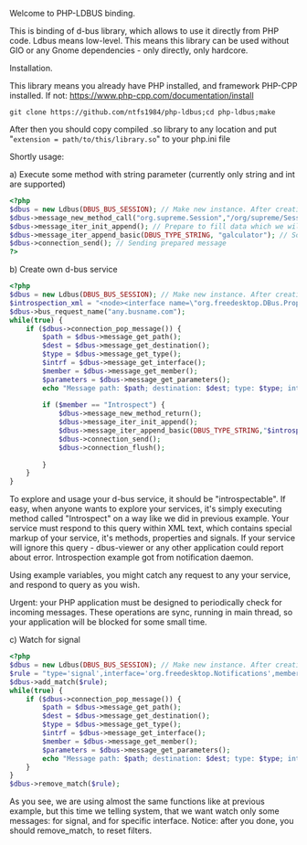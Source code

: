 Welcome to PHP-LDBUS binding.

This is binding of d-bus library, which allows to use it directly from PHP code. Ldbus means low-level. This means this library can be used without GIO or any Gnome dependencies - only directly, only hardcore.

Installation.

This library means you already have PHP installed, and framework PHP-CPP installed. If not: https://www.php-cpp.com/documentation/install
```
git clone https://github.com/ntfs1984/php-ldbus;cd php-ldbus;make
```
After then you should copy compiled .so library to any location and put "`extension = path/to/this/library.so`" to your php.ini file

Shortly usage:

a) Execute some method with string parameter (currently only string and int are supported)
```php
<?php
$dbus = new Ldbus(DBUS_BUS_SESSION); // Make new instance. After creating instance - you now connected to d-bus
$dbus->message_new_method_call("org.supreme.Session","/org/supreme/Session","org.supreme.Session","Execute"); // Prepare to call $bus, $object, $interface, $method
$dbus->message_iter_init_append(); // Prepare to fill data which we will send in method call
$dbus->message_iter_append_basic(DBUS_TYPE_STRING, "galculator"); // So, we will call method "Execute" with parameter "galculator"
$dbus->connection_send(); // Sending prepared message
?>
```

b) Create own d-bus service

```php
<?php
$dbus = new Ldbus(DBUS_BUS_SESSION); // Make new instance. After creating instance - you now connected to d-bus
$introspection_xml = "<node><interface name=\"org.freedesktop.DBus.Properties\"><method name=\"Get\"><arg type=\"s\" name=\"interface_name\" direction=\"in\"/><arg type=\"s\" name=\"property_name\" direction=\"in\"/><arg type=\"v\" name=\"value\" direction=\"out\"/></method><method name=\"GetAll\"><arg type=\"s\" name=\"interface_name\" direction=\"in\"/><arg type=\"a{sv}\" name=\"properties\" direction=\"out\"/></method><method name=\"Set\"><arg type=\"s\" name=\"interface_name\" direction=\"in\"/><arg type=\"s\" name=\"property_name\" direction=\"in\"/><arg type=\"v\" name=\"value\" direction=\"in\"/></method><signal name=\"PropertiesChanged\"><arg type=\"s\" name=\"interface_name\"/><arg type=\"a{sv}\" name=\"changed_properties\"/><arg type=\"as\" name=\"invalidated_properties\"/></signal></interface><interface name=\"org.freedesktop.DBus.Introspectable\"><method name=\"Introspect\"><arg type=\"s\" name=\"xml_data\" direction=\"out\"/></method></interface><interface name=\"org.freedesktop.DBus.Peer\"><method name=\"Ping\"/><method name=\"GetMachineId\"><arg type=\"s\" name=\"machine_uuid\" direction=\"out\"/></method></interface><interface name=\"org.xfce.Notifyd\"><method name=\"Quit\"/></interface><interface name=\"org.freedesktop.Notifications\"><method name=\"GetCapabilities\"><arg type=\"as\" name=\"capabilities\" direction=\"out\"/></method><method name=\"Notify\"><arg type=\"s\" name=\"app_name\" direction=\"in\"/><arg type=\"u\" name=\"replaces_id\" direction=\"in\"/><arg type=\"s\" name=\"app_icon\" direction=\"in\"/><arg type=\"s\" name=\"summary\" direction=\"in\"/><arg type=\"s\" name=\"body\" direction=\"in\"/><arg type=\"as\" name=\"actions\" direction=\"in\"/><arg type=\"a{sv}\" name=\"hints\" direction=\"in\"/><arg type=\"i\" name=\"expire_timeout\" direction=\"in\"/><arg type=\"u\" name=\"id\" direction=\"out\"/></method><method name=\"CloseNotification\"><arg type=\"u\" name=\"id\" direction=\"in\"/></method><method name=\"GetServerInformation\"><arg type=\"s\" name=\"name\" direction=\"out\"/><arg type=\"s\" name=\"vendor\" direction=\"out\"/><arg type=\"s\" name=\"version\" direction=\"out\"/><arg type=\"s\" name=\"spec_version\" direction=\"out\"/></method><signal name=\"NotificationClosed\"><arg type=\"u\" name=\"id\"/><arg type=\"u\" name=\"reason\"/></signal><signal name=\"ActionInvoked\"><arg type=\"u\" name=\"id\"/><arg type=\"s\" name=\"action_key\"/></signal></interface></node>";
$dbus->bus_request_name("any.busname.com");
while(true) {
	if ($dbus->connection_pop_message()) {
		$path = $dbus->message_get_path();
		$dest = $dbus->message_get_destination();
		$type = $dbus->message_get_type();
		$intrf = $dbus->message_get_interface();
		$member = $dbus->message_get_member();
		$parameters = $dbus->message_get_parameters();
		echo "Message path: $path; destination: $dest; type: $type; interface: $intrf; member: $member; parameters: ";print_r($parameters);echo "\n";
		
		if ($member == "Introspect") {
			$dbus->message_new_method_return();
			$dbus->message_iter_init_append();
			$dbus->message_iter_append_basic(DBUS_TYPE_STRING,"$introspection_xml");
			$dbus->connection_send();
			$dbus->connection_flush();
			
		}
	}
}
```
To explore and usage your d-bus service, it should be "introspectable". If easy, when anyone wants to explore your services, it's simply executing method called "Introspect" on a way like we did in previous example.
Your service must respond to this query within XML text, which contains special markup of your service, it's methods, properties and signals. If your service will ignore this query - dbus-viewer or any other application could report about error.
Introspection example got from notification daemon.

Using example variables, you might catch any request to any your service, and respond to query as you wish.

Urgent: your PHP application must be designed to periodically check for incoming messages. These operations are sync, running in main thread, so your application will be blocked for some small time.

c) Watch for signal
```php
<?php
$dbus = new Ldbus(DBUS_BUS_SESSION); // Make new instance. After creating instance - you now connected to d-bus
$rule = "type='signal',interface='org.freedesktop.Notifications',member='NotificationClosed'"; // We will watch for signal called NotificationClosed - when we are closing any popup notification
$dbus->add_match($rule);
while(true) {
	if ($dbus->connection_pop_message()) {
		$path = $dbus->message_get_path();
		$dest = $dbus->message_get_destination();
		$type = $dbus->message_get_type();
		$intrf = $dbus->message_get_interface();
		$member = $dbus->message_get_member();
		$parameters = $dbus->message_get_parameters();
		echo "Message path: $path; destination: $dest; type: $type; interface: $intrf; member: $member; parameters: ";print_r($parameters);echo "\n";
	}
}
$dbus->remove_match($rule);
```
As you see, we are using almost the same functions like at previous example, but this time we telling system, that we want watch only some messages: for signal, and for specific interface.
Notice: after you done, you should remove_match, to reset filters.
